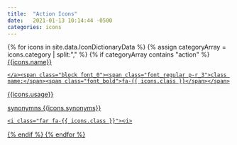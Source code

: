 ```yaml
---
title:  "Action Icons"
date:   2021-01-13 10:14:44 -0500
categories: icons
---
```

<div class="ul_none">
{% for icons in site.data.IconDictionaryData %}
{% assign categoryArray = icons.category | split:"," %}
{% if categoryArray contains "action" %}
  <div class="flex m-b_5">
    <div class="flex_none p-x_4 p_3">
      <i class="far c_primary  font_10 fa-fw  fa-{{ icons.class }}"></i>
    </div>
     <div class="br-l_2 br_black-1 br_solid p-l_4 flex_auto">
     <a class="font_5" href="https://fontawesome.com/icons/{{ icons.class }}">
      {{icons.name}}
      
    </a><span class="block font_0"><span class="font_regular p-r_3">class name:</span><span class="font_bold">fa-{{ icons.class }}</span></span>
   <p class="m-t_3">{{icons.usage}}</p>
   <p class="m-t_3">
    <span class="block c_black_4 capitalize">synonymns</span>
    {{icons.synonyms}}</p>
        <pre class="br_1 br_solid br_black-3 bg_black-1 p_3 m-t_3 m-b_5"><code class="force-select">&lt;i class=&quot;far fa-{{ icons.class }}&quot;&gt;&lt;&frasl;i&gt;</code></pre>
    </div>
  </div>
  {% endif %}
{% endfor %}
</div>